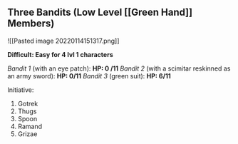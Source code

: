 
## Three Bandits (Low Level [[Green Hand]] Members)
![[Pasted image 20220114151317.png]]

**Difficult: Easy for 4 lvl 1 characters**

*Bandit 1* (with an eye patch): 
	**HP: 0  /11**
*Bandit 2* (with a scimitar reskinned as an army sword):
	**HP: 0/11**
*Bandit 3* (green suit):
	**HP: 6/11**

Initiative: 
1. Gotrek 
2. Thugs 
3. Spoon 
4. Ramand 
5. Grizae